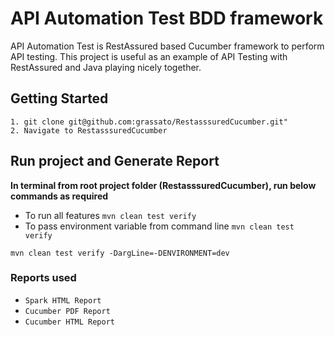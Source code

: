 # API Automation Test BDD framework
API Automation Test is RestAssured based Cucumber framework to perform API testing. This project is useful as an example of API Testing with RestAssured and Java playing nicely together.

## Getting Started
```
1. git clone git@github.com:grassato/RestasssuredCucumber.git"
2. Navigate to RestasssuredCucumber
```

## Run project and Generate Report
**In terminal from root project folder (RestasssuredCucumber), run below commands as required**
- To run all features `mvn clean test verify`
- To pass environment variable from command line `mvn clean test verify`

`mvn clean test verify -DargLine=-DENVIRONMENT=dev`

### Reports used
- `Spark HTML Report`
- `Cucumber PDF Report`
- `Cucumber HTML Report`
